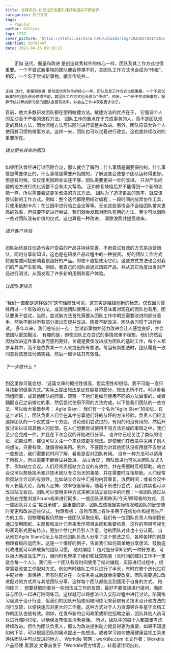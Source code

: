 ```yaml
---
title: 推荐系列-如何让研发团队保持敏捷并不断进步-
categories: 热门文章
tags:
  - Popular
author: OSChina
top: 1737
cover_picture: 'https://static.oschina.net/uploads/img/202002/03143356_ipBH.jpg'
abbrlink: 5b79349f
date: 2021-04-15 09:19:21
---
```


&emsp;&emsp;正如 迭代、衡量和改进 是创造优秀软件的核心一样，团队及其工作方式也很重要。一个不尝试新事物的团队便会停滞不前，其团队工作方式也会成为“传统”。相反，一个乐于尝试新事物，摒弃传统并...
<!-- more -->

                                                                                                                                                                                        正如 迭代、衡量和改进 是创造优秀软件的核心一样，团队及其工作方式也很重要。一个不尝试新事物的团队便会停滞不前，其团队工作方式也会成为“传统”。相反，一个乐于尝试新事物，摒弃传统并养成新习惯的团队会更有效率，并会在工作中获取更多快乐。 
目前，绝大多数研发团队都在使用敏捷方法。敏捷方法的优点在于， 它强调个人的互动高于严格的流程方法。 团队工作的重点在于完成事务的人，而不是团队规定的具体方法，因为流程方法可以随时进行调整并改进。另外，团队应该允许个人使用其习惯的做事方法。这样一来，团队也可以试着进行改变，这也是持续改进的重要所在。 
###### 建立更有效率的团队 
如果团队曾经进行过回顾会议，那么就会了解到：什么事情是需要保持的，什么事情是需要停止的，什么事情是需要开始做的，了解这些会使整个团队运转得更好。 
但是有时候，仅仅使用回顾会议还不够，团队需要更进一步的改进。 只对产生问题的地方进行优化调整不会有太大帮助。 正如修复缺陷后并不能得到一个新的功能一样，所以需要尝试更多改进的方式方法。 
团队为了追求更高的效率，就应该尝试新的工作方式。例如：整个迭代都使用结对编程；一段时间内放弃协作工具，只使用纸制卡片；在公园中进行站立会议等等。无论这些事情会不会给团队带来更高的效率，但只要不断进行尝试，我们就会发现对团队有用的方法。至少可以消除一些对团队没有价值的仪式，这也算是一种改进， 消除浪费并提高效率。 
###### 提升客户体验 
团队始终是在创造令客户受益的产品并持续完善，不断尝试有效的方式来运营团队，同时分享新知识，这也是在研发产品过程中的一种投资。 
好的团队工作方式将直接或间接影响着创造好的产品。即使不直接使用它们，这些方式方法也会对我们的产品产生影响。例如，我自己的团队会通过跟踪产品，并从其它角度出发对产品进行测试，从而发现了许多新的用例和客户体验。 
###### 让团队更快乐 
“我们一直都是这样做的”这句话随处可见，这其实是阻挡创新的标志。仅仅因为曾经用过一个有效的方法，或其他团队使用过，并不意味着对现在的团队也有用。团队要勇于尝试，当然，尝试新方法首先需要从团队工作中明显需要改进的部分着手，然后不断对所有部分提出质疑并改进。随着不断改进，团队会习惯于进行尝试。 
多年以来，我们总结出一点： 尝试新事物并努力改进会让人感觉良好，并会使团队更加融洽。 有趣的是，即使团队正在尝试的事情效果不理想，他们仍然会因为改进这件事本身而感到更好。关键是要使改进成为团队的基础工作，每个人都参与其中，而不是依靠某一个人来提出所有想法。每当有新想法时，团队需要一致同意将该想法付诸实践，然后一起评估其有效性。 
###### 下一步做什么？ 
到这里你可能会想，“这篇文章的概括性很高，但实用性却很低。我不可能一直只寻找新的做事方式。”实际上提出想法是比较容易的部分，想法无所不在。可以看看同组同事，或其他团队的同事，观察一下他们是如何使用不同的方法做事的，或者翻翻自己之前做过的事，然后尝试使用不同的方法完成。以下是我们团队的一些方法，可以给大家做参考： 
Agile Slam： 我们有一个名为“Agile Slam”的论坛，在这个论坛上，团队负责人们会在其中分享他们好的与坏的方法经验。负责人们轮流选择团队的一个仪式或一个方面，讨论他们尝试过的，有用的和没有用的，然后开放讨论以征询其他人的反馈。在人们想要尝试使用不同方法完成的事情之中，我们至少会完成一件，并且在下次会议的开始进行分享。 
也许你已经关注了类似的论坛，如果没有，建议可以关注一个来获取更多想法。即使我们在改进中采用了别人的想法，只要有效，就值得被采用。另外，不要因为对其他团队没有用就不去尝试一些想法，我们需要花时间了解，看看是否对团队有用。 没有一种方法可以适用于所有人，所以需要不断尝试并改进。 
站立会议： 团队改进也可以从团队仪式入手，例如站立会议。人们经常质疑站立会议的有效性，并在需要时互相帮助。站立会议可以帮助技术和非技术团队专注当天的事情，并在需要时互相帮助。人们经常质疑站立会议的有效性，比如站立会议中汇报的内容重复，浪费时间；或者会议中有人长篇大论，而有人走神，效率很低等等。随着不断进行尝试，我们其实也可以改进站立会议。团队可以使用多种方式来解决站立会议中的问题：一些团队通过从左到右完整浏览Scrum板来进行同步，一些团队采用昨天/今天/障碍者的方式，另一些团队只关注“每日承诺”。最重要的是，团队应该根据实际情况和团队的反馈随时变更和改进这些仪式。 
物理看板： 虽然市面上有许多用于在线协作和提高生产力的工具，但物理看板仍然被一些团队采取应用。我们有一位团队负责人特别擅长通过使用图纸、主题板和设计元素来表示项目进度和重要信息。这样的项目可视化的表现形式更有特点，更加个性化并且引人注意，他的团队对此也十分认同。 
自从他在Agile Slam论坛上与其他团队负责人分享了这个想法之后，各种各样的创意物理看板应运而生。这是一个很好的例子，告诉我们如何简单地分享想法、鼓励迭代改进就可以养成新的团队习惯。 
结对编程： 结对是分享知识的一种好方法，可以极大地提高生产力，但同时也带来了组织和社交隐患（长时间的结对工作不一定适合每一个人）。我们有一个团队有段时间使用了结对编程，实际进行过程中，经常需要改变工作配对方式。例如有时结队工作只进行了半天，有时在整个迭代过程中配对会一直保持，但有时配对在一次任务完成后就会需要改变。团队需要通过改进配对的方式并与其他团队分享，这样每个团队都能会到适用于自身的方式。 
陪同练习： 想要获取同事对一些想法或工作的反馈，最好不要直接进行提问，而应该与团队一起进行陪同练习，这样就可以将想法带入实际过程中进行讨论。陪同练习起源于设计行业，但我们的团队开始使用陪同练习来获取有关技术设计和方法的同行反馈，以便快速应对更大的工作量。这种方式对于人力资源等许多基于文档工作的团队也很有效。例如，在发布新的公司政策或职位招聘之前，团队其他人员可以进行陪同讨论，以确保发布信息清晰易懂。 
所以，团队中的每个人都应该考虑持续改进。但作为团队负责人，那么为改进提供动力就显得更为重要。如果不知道如何下手，可以根据团队的痛点提出一些想法，或者学习如何使用健康监视工具来评估团队中可以改进的地方。 
Worktile 官网：worktile.com 
本文作者：Worktile 产品经理 禹灏波 
文章首发于「Worktile官方博客」，转载请注明出处。
                                        